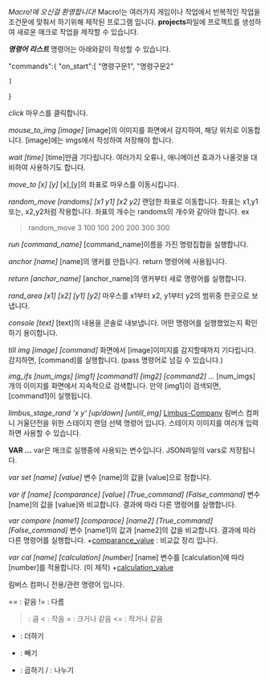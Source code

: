 *Macro!에 오신걸 환영합니다!*
Macro!는 여러가지 게임이나 작업에서 반복적인 작업을 조건문에 맞춰서 하기위해 제작된 프로그램 입니다.
**projects**파일에 프로젝트를 생성하여 새로운 매크로 작업을 제작할 수 있습니다.


***명령어 리스트***
명령어는 아래와같이 작성할 수 있습니다.

"commands":{
    "on_start":[
        "명령구문1",
        "명령구문2"

    ]
}

*click*
마우스를 클릭합니다.

*mouse_to_img [image]*
[image]의 이미지를 화면에서 감지하여, 해당 위치로 이동합니다. [image]에는 imgs에서 작성하여 저장해야 합니다.

*wait [time]*
[time]만큼 기다립니다. 여러가지 오류나, 애니메이션 효과가 나올것을 대비하여 사용하기도 합니다.

*move_to [x] [y]*
[x],[y]의 좌표로 마우스를 이동시킵니다.

*random_move [randoms] [x1 y1] [x2 y2]*
랜덤한 좌표로 이동합니다. 좌표는 x1,y1 또는, x2,y2처럼 작용합니다. 좌표의 개수는 randoms의 개수와 같아야 합니다.
ex
> random_move 3 100 100 200 200 300 300

*run [command_name]*
[command_name]이름을 가진 명령집합을 실행합니다.

*anchor [name]*
[name]의 앵커를 만듭니다. return 명령어에 사용됩니다.

*return [anchor_name]*
[anchor_name]의 앵커부터 새로 명령어를 실행합니다.

*rand_area [x1] [x2] [y1] [y2]*
마우스를 x1부터 x2, y1부터 y2의 범위중 한곳으로 보냅니다.

*console [text]*
[text]의 내용을 콘솔로 내보냅니다. 어떤 명령어를 실행했었는지 확인하기 용이합니다.

*till img [image] [command]*
화면에서 [image]이미지를 감지할때까지 기다립니다. 감지하면, [command]를 실행합니다. (pass 명령어로 넘길 수 있습니다.)

*img_ifs [num_imgs] [img1] [command1] [img2] [command2] ...*
[num_imgs] 개의 이미지를 화면에서 지속적으로 검색합니다. 만약 [img1]이 검색되면, [command1]이 실행됩니다.

*limbus_stage_rand 'x y' [up/down] [untill_img]*
[Limbus-Company]
림버스 컴퍼니 거울던전을 위한 스테이지 랜덤 선택 명령어 입니다. 스테이지 이미지를 여러개 입력하면 사용할 수 있습니다.

**VAR ...**
var은 매크로 실행중에 사용되는 변수입니다. JSON파일의 vars로 저장됩니다.

*var set [name] [value]*
변수 [name]의 값을 [value]으로 정합니다.

*var if [name] [comparance] [value] [True_command] [False_command]*
변수 [name]의 값을 [value]와 비교합니다. 결과에 따라 다른 명령어를 실행합니다.

*var compare [name1] [comparace] [name2] [True_command] [False_command]*
변수 [name1]의 값과 [name2]의 값을 비교합니다. 결과에 따라 다른 명령어를 실행합니다.
+[comparance_value] : 비교값 정리 입니다.

*var cal [name] [calculation] [number]*
[name] 변수를 [calculation]에 따라 [number]를 적용합니다. (미 제작)
+[calculation_value]

[Limbus-Company]: https://limbuscompany.kr/
림버스 컴퍼니 전용/관련 명령어 입니다.

[comparance_value]: 비교값_정리입니다.
== : 같음
!= : 다름
> : 큼
< : 작음
>= : 크거나 같음
<= : 작거나 같음

[calculation_value]: 계산식_정리입니다.
+ : 더하기
- : 빼기
* : 곱하기
/ : 나누기